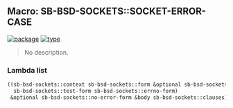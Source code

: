 ## Macro: SB-BSD-SOCKETS::SOCKET-ERROR-CASE
[![package](https://img.shields.io/badge/Package-SB--BSD--SOCKETS-5f9ea0.svg?style=social&colorA=999999)](../) [![type](https://img.shields.io/badge/Type-Macro-5f9ea0.svg?style=social&colorA=999999)](../#macro) 

> No description.

### Lambda list
```cl
((sb-bsd-sockets::context sb-bsd-sockets::form &optional sb-bsd-sockets::result-var-or-vars
  sb-bsd-sockets::test-form sb-bsd-sockets::errno-form)
 &optional sb-bsd-sockets::no-error-form &body sb-bsd-sockets::clauses)
```
